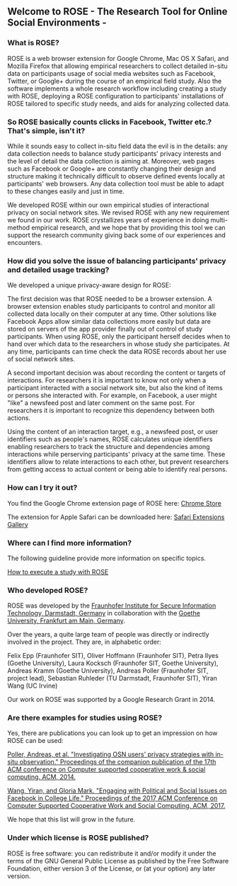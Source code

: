 ## Welcome to ROSE - The Research Tool for Online Social Environments -

### What is ROSE?

ROSE is a web browser extension for Google Chrome, Mac OS X Safari, and Mozilla Firefox that allowing empirical researchers to collect detailed in-situ data on participants usage of social media websites such as Facebook, Twitter, or Google+ during the course of an empirical field study. Also the software implements a whole research workflow including creating a study with ROSE, deploying a ROSE configuration to participants' installations of ROSE tailored to specific study needs, and aids for analyzing collected data.

### So ROSE basically counts clicks in Facebook, Twitter etc.? That's simple, isn't it?

While it sounds easy to collect in-situ field data the evil is in the details: any data collection needs to balance study participants' privacy interests and the level of detail the data collection is aiming at. Moreover, web pages such as Facebook or Google+ are constantly changing their design and structure making it technically difficult to observe defined events locally at participants' web browsers. Any data collection tool must be able to adapt to these changes easily and just in time.

We developed ROSE within our own empirical studies of interactional privacy on social network sites. We revised ROSE with any new requirement we found in our work. ROSE crystallizes years of experience in doing multi-method empirical research, and we hope that by providing this tool we can support the research community giving back some of our experiences and encounters.

### How did you solve the issue of balancing participants' privacy and detailed usage tracking?

We developed a unique privacy-aware design for ROSE: 

The first decision was that ROSE needed to be a browser extension. A browser extension enables study participants to control and monitor all collected data locally on their computer at any time. Other solutions like Facebook Apps allow similar data collections more easily but data are stored on servers of the app provider finally out of control of study participants. When using ROSE, only the participant herself decides when to hand over which data to the researchers in whose study she participates. At any time, participants can time check the data ROSE records about her use of social network sites.

A second important decision was about recording the content or targets of interactions. For researchers it is important to know not only when a participant interacted with a social network site, but also the kind of items or persons she interacted with. For example, on Facebook, a user might "like" a newsfeed post and later comment on the same post. For researchers it is important to recognize this dependency between both actions. 

Using the content of an interaction target, e.g., a newsfeed post, or user identifiers such as people's names, ROSE calculates unique identifiers enabling researchers to track the structure and dependencies among interactions while perserving participants' privacy at the same time. These identifiers allow to relate interactions to each other, but prevent researchers from getting access to actual content or being able to identify real persons.   

### How can I try it out?

You find the Google Chrome extension page of ROSE here: [Chrome Store](https://chrome.google.com/webstore/detail/rose/chmgghdkcookiojbnchechkhjfbadjkd)

The extension for Apple Safari can be downloaded here: [Safari Extensions Gallery](https://safari-extensions.apple.com/details/?id=com.kangoextensions.rose-2Q5XV9C329)

### Where can I find more information?  

The following guideline provide more information on specific topics.

[How to execute a study with ROSE](study-procedure.html)

### Who developed ROSE?

ROSE was developed by the [Fraunhofer Institute for Secure Information Technology, Darmstadt, Germany](https://www.sit.fraunhofer.de) in collaboration with the [Goethe University, Frankfurt am Main, Germany](http://www.uni-frankfurt.de/62943725/Kulturanthropologie_Europaeische).

Over the years, a quite large team of people was directly or indirectly involved in the project. They are, in alphabetic order:

Felix Epp (Fraunhofer SIT), Oliver Hoffmann (Fraunhofer SIT), Petra Ilyes (Goethe University), Laura Kocksch (Fraunhofer SIT, Goethe University), Andreas Kramm (Goethe University), Andreas Poller (Fraunhofer SIT, project lead), Sebastian Ruhleder (TU Darmstadt, Fraunhofer SIT), Yiran Wang (UC Irvine)

Our work on ROSE was supported by a Google Research Grant in 2014. 

### Are there examples for studies using ROSE?

Yes, there are publications you can look up to get an impression on how ROSE can be used:

[Poller, Andreas, et al. "Investigating OSN users' privacy strategies with in-situ observation." Proceedings of the companion publication of the 17th ACM conference on Computer supported cooperative work & social computing. ACM, 2014.](http://dl.acm.org/citation.cfm?id=2556508)

[Wang, Yiran, and Gloria Mark. "Engaging with Political and Social Issues on Facebook in College Life." Proceedings of the 2017 ACM Conference on Computer Supported Cooperative Work and Social Computing. ACM, 2017.](http://dl.acm.org/citation.cfm?id=2998295)

We hope that this list will grow in the future.

### Under which license is ROSE published?

ROSE is free software: you can redistribute it and/or modify it under the terms of the GNU General Public License as published by the Free Software Foundation, either version 3 of the License, or (at your option) any later version.
